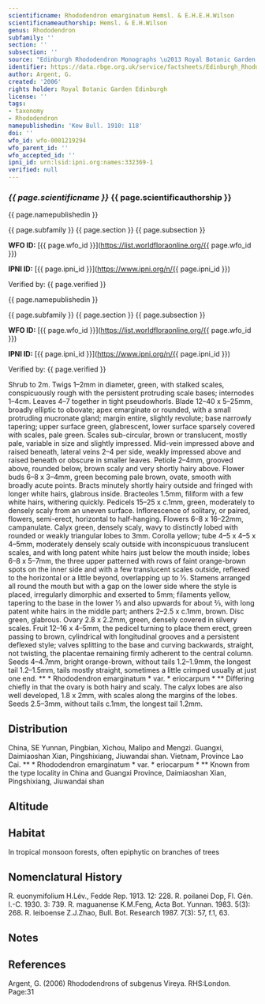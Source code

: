 ```yaml
---
scientificname: Rhododendron emarginatum Hemsl. & E.H.E.H.Wilson
scientificnameauthorship: Hemsl. & E.H.Wilson
genus: Rhododendron
subfamily: ''
section: ''
subsection: ''
source: "Edinburgh Rhododendron Monographs \u2013 Royal Botanic Garden Edinburgh"
identifier: https://data.rbge.org.uk/service/factsheets/Edinburgh_Rhododendron_Monographs.xhtml
author: Argent, G.
created: '2006'
rights holder: Royal Botanic Garden Edinburgh
license: ''
tags:
- taxonomy
- Rhododendron
namepublishedin: 'Kew Bull. 1910: 118'
doi: ''
wfo_id: wfo-0001219294
wfo_parent_id: ''
wfo_accepted_id: ''
ipni_id: urn:lsid:ipni.org:names:332369-1
verified: null
---
```

### _{{ page.scientificname }}_ {{ page.scientificauthorship }}
 {{ page.namepublishedin }}

{{ page.subfamily }} {{ page.section }} {{ page.subsection }}

**WFO ID:** [{{ page.wfo_id }}](https://list.worldfloraonline.org/{{ page.wfo_id }})

**IPNI ID:** [{{ page.ipni_id }}](https://www.ipni.org/n/{{ page.ipni_id }})

Verified by: {{ page.verified }}

 {{ page.namepublishedin }}

{{ page.subfamily }} {{ page.section }} {{ page.subsection }}

**WFO ID:** [{{ page.wfo_id }}](https://list.worldfloraonline.org/{{ page.wfo_id }})

**IPNI ID:** [{{ page.ipni_id }}](https://www.ipni.org/n/{{ page.ipni_id }})

Verified by: {{ page.verified }}



Shrub to 2m. Twigs 1–2mm in diameter, green, with stalked scales, conspicuously rough with the persistent protruding scale bases; internodes 1–4cm. Leaves 4–7 together in tight pseudowhorls. Blade 12–40 x 5–25mm, broadly elliptic to obovate; apex emarginate or rounded, with a small protruding mucronate gland; margin entire, slightly revolute; base narrowly tapering; upper surface green, glabrescent, lower surface sparsely covered with scales, pale green. Scales sub-circular, brown or translucent, mostly pale, variable in size and slightly impressed. Mid-vein impressed above and raised beneath, lateral veins 2–4 per side, weakly impressed above and raised beneath or obscure in smaller leaves. Petiole 2–4mm, grooved above, rounded below, brown scaly and very shortly hairy above. Flower buds 6–8 x 3–4mm, green becoming pale brown, ovate, smooth with broadly acute points. Bracts minutely shortly hairy outside and fringed with longer white hairs, glabrous inside. Bracteoles 1.5mm, filiform with a few white hairs, withering quickly. Pedicels 15–25 x c.1mm, green, moderately to densely scaly from an uneven surface. Inflorescence of solitary, or paired, flowers, semi-erect, horizontal to half-hanging. Flowers 6–8 x 16–22mm, campanulate. Calyx green, densely scaly, wavy to distinctly lobed with rounded or weakly triangular lobes to 3mm. Corolla yellow; tube 4–5 x 4–5 x 4–5mm, moderately densely scaly outside with inconspicuous translucent scales, and with long patent white hairs just below the mouth inside; lobes 6–8 x 5–7mm, the three upper patterned with rows of faint orange-brown spots on the inner side and with a few translucent scales outside, reflexed to the horizontal or a little beyond, overlapping up to 1⁄3. Stamens arranged all round the mouth but with a gap on the lower side where the style is placed, irregularly dimorphic and exserted to 5mm; filaments yellow, tapering to the base in the lower 1⁄3 and also upwards for about 2⁄3, with long patent white hairs in the middle part; anthers 2–2.5 x c.1mm, brown. Disc green, glabrous. Ovary 2.8 x 2.2mm, green, densely covered in silvery scales. Fruit 12–16 x 4–5mm, the pedicel turning to place them erect, green passing to brown, cylindrical with longitudinal grooves and a persistent deflexed style; valves splitting to the base and curving backwards, straight, not twisting, the placentae remaining firmly adherent to the central column. Seeds 4–4.7mm, bright orange-brown, without tails 1.2–1.9mm, the longest tail 1.2–1.5mm, tails mostly straight, sometimes a little crimped usually at just one end. ** * Rhododendron emarginatum * var. * eriocarpum * ** Differing chiefly in that the ovary is both hairy and scaly. The calyx lobes are also well developed, 1.8 x 2mm, with scales along the margins of the lobes. Seeds 2.5–3mm, without tails c.1mm, the longest tail 1.2mm.

## Distribution
China, SE Yunnan, Pingbian, Xichou, Malipo and Mengzi. Guangxi, Daimiaoshan Xian, Pingshixiang, Jiuwandai shan. Vietnam, Province Lao Cai. ** * Rhododendron emarginatum * var. * eriocarpum * ** Known from the type locality in China and Guangxi Province, Daimiaoshan Xian, Pingshixiang, Jiuwandai shan

## Altitude


## Habitat
In tropical monsoon forests, often epiphytic on branches of trees

## Nomenclatural History
R. euonymifolium H.Lév., Fedde Rep. 1913. 12: 228. R. poilanei Dop, Fl. Gén. I.-C. 1930. 3: 739. R. maguanense K.M.Feng, Acta Bot. Yunnan. 1983. 5(3): 268. R. leiboense Z.J.Zhao, Bull. Bot. Research 1987. 7(3): 57, f.1, 63.
                       
## Notes


## References

Argent, G. (2006) Rhododendrons of subgenus Vireya. RHS:London. Page:31
